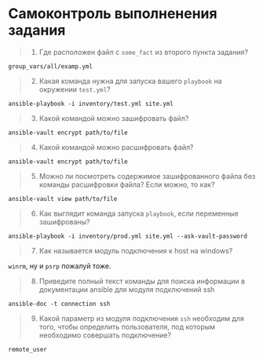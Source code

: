 # Самоконтроль выполненения задания

> 1. Где расположен файл с `some_fact` из второго пункта задания?

`group_vars/all/examp.yml`

> 2. Какая команда нужна для запуска вашего `playbook` на окружении `test.yml`?

`ansible-playbook -i inventory/test.yml site.yml`

> 3. Какой командой можно зашифровать файл?

`ansible-vault encrypt path/to/file`

> 4. Какой командой можно расшифровать файл?

`ansible-vault encrypt path/to/file`

> 5. Можно ли посмотреть содержимое зашифрованного файла без команды расшифровки файла? Если можно, то как?

`ansible-vault view path/to/file`

> 6. Как выглядит команда запуска `playbook`, если переменные зашифрованы?

`ansible-playbook -i inventory/prod.yml site.yml --ask-vault-password`

> 7. Как называется модуль подключения к host на windows?

`winrm`, ну и `psrp` пожалуй тоже.

> 8. Приведите полный текст команды для поиска информации в документации ansible для модуля подключений ssh

`ansible-doc -t connection ssh`

> 9. Какой параметр из модуля подключения `ssh` необходим для того, чтобы определить пользователя, под которым необходимо совершать подключение?

`remote_user`
